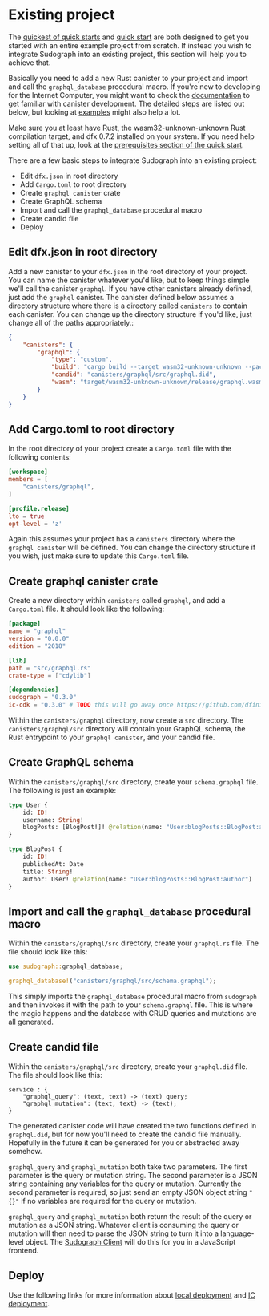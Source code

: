 # Existing project

The [quickest of quick starts](./quickest-of-quick-starts.md) and [quick start](./quick-start.md) are both designed to get you started with an entire example project from scratch. If instead you wish to integrate Sudograph into an existing project, this section will help you to achieve that.

Basically you need to add a new Rust canister to your project and import and call the `graphql_database` procedural macro. If you're new to developing for the Internet Computer, you might want to check the [documentation](https://sdk.dfinity.org/docs/quickstart/quickstart-intro.html) to get familiar with canister development. The detailed steps are listed out below, but looking at [examples](./examples.md) might also help a lot.

Make sure you at least have Rust, the wasm32-unknown-unknown Rust compilation target, and dfx 0.7.2 installed on your system. If you need help setting all of that up, look at the [prerequisites section of the quick start](http://localhost:3000/quick-start.html#prerequisites).

There are a few basic steps to integrate Sudograph into an existing project:

* Edit `dfx.json` in root directory
* Add `Cargo.toml` to root directory
* Create `graphql canister` crate
* Create GraphQL schema
* Import and call the `graphql_database` procedural macro
* Create candid file
* Deploy

## Edit dfx.json in root directory

Add a new canister to your `dfx.json` in the root directory of your project. You can name the canister whatever you'd like, but to keep things simple we'll call the canister `graphql`. If you have other canisters already defined, just add the `graphql` canister. The canister defined below assumes a directory structure where there is a directory called `canisters` to contain each canister. You can change up the directory structure if you'd like, just change all of the paths appropriately.:

```json
{
    "canisters": {
        "graphql": {
            "type": "custom",
            "build": "cargo build --target wasm32-unknown-unknown --package graphql --release",
            "candid": "canisters/graphql/src/graphql.did",
            "wasm": "target/wasm32-unknown-unknown/release/graphql.wasm"
        }
    }
}
```

## Add Cargo.toml to root directory

In the root directory of your project create a `Cargo.toml` file with the following contents:

```toml
[workspace]
members = [
    "canisters/graphql",
]

[profile.release]
lto = true
opt-level = 'z'
```

Again this assumes your project has a `canisters` directory where the `graphql canister` will be defined. You can change the directory structure if you wish, just make sure to update this `Cargo.toml` file.

## Create graphql canister crate

Create a new directory within `canisters` called `graphql`, and add a `Cargo.toml` file. It should look like the following:

```toml
[package]
name = "graphql"
version = "0.0.0"
edition = "2018"

[lib]
path = "src/graphql.rs"
crate-type = ["cdylib"]

[dependencies]
sudograph = "0.3.0"
ic-cdk = "0.3.0" # TODO this will go away once https://github.com/dfinity/candid/pull/249 is released
```

Within the `canisters/graphql` directory, now create a `src` directory. The `canisters/graphql/src` directory will contain your GraphQL schema, the Rust entrypoint to your `graphql canister`, and your candid file.

## Create GraphQL schema

Within the `canisters/graphql/src` directory, create your `schema.graphql` file. The following is just an example:

```graphql
type User {
    id: ID!
    username: String!
    blogPosts: [BlogPost!]! @relation(name: "User:blogPosts::BlogPost:author")
}

type BlogPost {
    id: ID!
    publishedAt: Date
    title: String!
    author: User! @relation(name: "User:blogPosts::BlogPost:author")
}
```

## Import and call the `graphql_database` procedural macro

Within the `canisters/graphql/src` directory, create your `graphql.rs` file. The file should look like this:

```rust
use sudograph::graphql_database;

graphql_database!("canisters/graphql/src/schema.graphql");
```

This simply imports the `graphql_database` procedural macro from `sudograph` and then invokes it with the path to your `schema.graphql` file. This is where the magic happens and the database with CRUD queries and mutations are all generated.

## Create candid file

Within the `canisters/graphql/src` directory, create your `graphql.did` file. The file should look like this:

```
service : {
    "graphql_query": (text, text) -> (text) query;
    "graphql_mutation": (text, text) -> (text);
}
```

The generated canister code will have created the two functions defined in `graphql.did`, but for now you'll need to create the candid file manually. Hopefully in the future it can be generated for you or abstracted away somehow.

`graphql_query` and `graphql_mutation` both take two parameters. The first parameter is the query or mutation string. The second parameter is a JSON string containing any variables for the query or mutation. Currently the second parameter is required, so just send an empty JSON object string `"{}"` if no variables are required for the query or mutation.

`graphql_query` and `graphql_mutation` both return the result of the query or mutation as a JSON string. Whatever client is consuming the query or mutation will then need to parse the JSON string to turn it into a language-level object. The [Sudograph Client](./sudograph-client.md) will do this for you in a JavaScript frontend.

## Deploy

Use the following links for more information about [local deployment](./local-deployment.md) and [IC deployment](./ic-deployment.md).